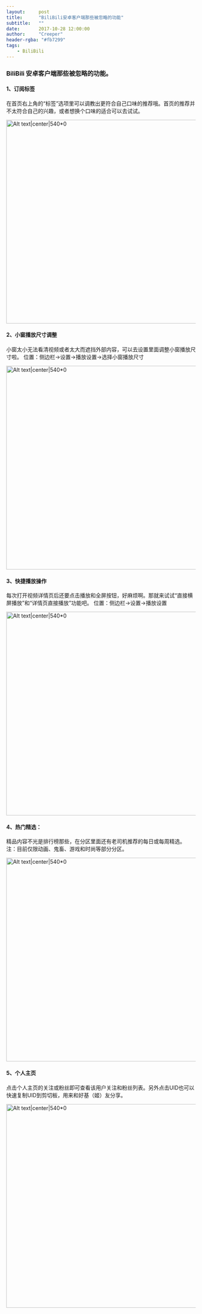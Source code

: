 ```yaml
---
layout:     post
title:      "BiliBili安卓客户端那些被忽略的功能"
subtitle:   ""
date:       2017-10-28 12:00:00
author:     "Creeper"
header-rgba: "#fb7299"
tags:
    - BiliBili
---
```


### BiliBili 安卓客户端那些被忽略的功能。

#### 1、订阅标签
在首页右上角的“标签”选项里可以调教出更符合自己口味的推荐哦。首页的推荐并不太符合自己的兴趣，或者想换个口味的适合可以去试试。

<img src="https://gvip-1253629126.file.myqcloud.com/img/tc/1订阅标签.png" width="540" alt="Alt text|center|540*0">

#### 2、小窗播放尺寸调整
小窗太小无法看清视频或者太大而遮挡外部内容，可以去设置里面调整小窗播放尺寸啦。
位置：侧边栏->设置->播放设置->选择小窗播放尺寸

<img src="https://gvip-1253629126.file.myqcloud.com/img/tc/2小窗播放尺寸调整.png" width="540" alt="Alt text|center|540*0">

#### 3、快捷播放操作
每次打开视频详情页后还要点击播放和全屏按钮，好麻烦啊。那就来试试“直接横屏播放”和“详情页直接播放”功能吧。
位置：侧边栏->设置->播放设置

<img src="https://gvip-1253629126.file.myqcloud.com/img/tc/3快捷播放操作.png" width="540" alt="Alt text|center|540*0">

#### 4、热门精选：
精品内容不光是排行榜那些，在分区里面还有老司机推荐的每日或每周精选。
注：目前仅限动画、鬼畜、游戏和时尚等部分分区。

<img src="https://gvip-1253629126.file.myqcloud.com/img/tc/4热门精选.png" width="540" alt="Alt text|center|540*0">

#### 5、个人主页
点击个人主页的关注或粉丝即可查看该用户关注和粉丝列表。另外点击UID也可以快速复制UID到剪切板，用来和好基（姬）友分享。

<img src="https://gvip-1253629126.file.myqcloud.com/img/tc/5个人主页.png" width="540" alt="Alt text|center|540*0">